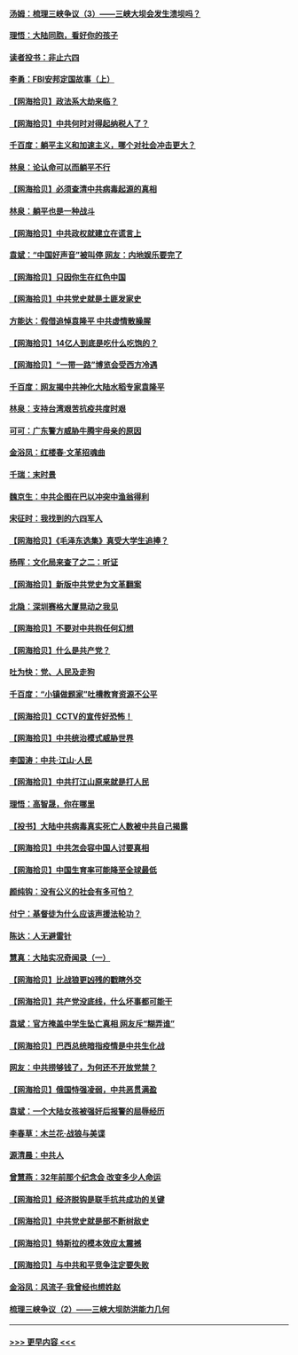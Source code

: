 #### [汤姆：梳理三峡争议（3）——三峡大坝会发生溃坝吗？](../pages/nsc993/n12989806.md?t=06011252) 
#### [理悟：大陆同胞，看好你的孩子](../pages/nsc993/n12989778.md?t=06011252) 
#### [读者投书：非止六四](../pages/nsc993/n12989673.md?t=06011252) 
#### [李勇：FBI安邦定国故事（上）](../pages/nsc993/n12987749.md?t=06011252) 
#### [【网海拾贝】政法系大劫来临？](../pages/nsc993/n12987596.md?t=06011252) 
#### [【网海拾贝】中共何时对得起纳税人了？](../pages/nsc993/n12985578.md?t=06011252) 
#### [千百度：躺平主义和加速主义，哪个对社会冲击更大？](../pages/nsc993/n12985512.md?t=06011252) 
#### [林泉：论认命可以而躺平不行](../pages/nsc993/n12985505.md?t=06011252) 
#### [【网海拾贝】必须查清中共病毒起源的真相](../pages/nsc993/n12984276.md?t=06011252) 
#### [林泉：躺平也是一种战斗](../pages/nsc993/n12984194.md?t=06011252) 
#### [【网海拾贝】中共政权就建立在谎言上](../pages/nsc993/n12981880.md?t=06011252) 
#### [袁斌：“中国好声音”被叫停 网友：内地娱乐要完了](../pages/nsc993/n12981826.md?t=06011252) 
#### [【网海拾贝】只因你生在红色中国](../pages/nsc993/n12979096.md?t=06011252) 
#### [【网海拾贝】中共党史就是土匪发家史](../pages/nsc993/n12976478.md?t=06011252) 
#### [方能达：假借追悼袁隆平 中共虚情散臊腥](../pages/nsc993/n12976396.md?t=06011252) 
#### [【网海拾贝】14亿人到底是吃什么吃饱的？](../pages/nsc993/n12974125.md?t=06011252) 
#### [【网海拾贝】“一带一路”博览会受西方冷遇](../pages/nsc993/n12971787.md?t=06011252) 
#### [千百度：网友揭中共神化大陆水稻专家袁隆平](../pages/nsc993/n12971733.md?t=06011252) 
#### [林泉：支持台湾艰苦抗疫共度时艰](../pages/nsc993/n12971350.md?t=06011252) 
#### [可可：广东警方威胁牛腾宇母亲的原因](../pages/nsc993/n12971100.md?t=06011252) 
#### [金浴凤：红楼春·文革招魂曲](../pages/nsc993/n12970354.md?t=06011252) 
#### [千瑞：末时景](../pages/nsc993/n12970337.md?t=06011252) 
#### [魏京生：中共企图在巴以冲突中渔翁得利](../pages/nsc993/n12970286.md?t=06011252) 
#### [宋征时：我找到的六四军人](../pages/nsc993/n12970213.md?t=06011252) 
#### [【网海拾贝】《毛泽东选集》真受大学生追捧？](../pages/nsc993/n12968779.md?t=06011252) 
#### [杨晖：文化局来查了之二：听证](../pages/nsc993/n12966528.md?t=06011252) 
#### [【网海拾贝】新版中共党史为文革翻案](../pages/nsc993/n12967526.md?t=06011252) 
#### [北隐：深圳赛格大厦晃动之我见](../pages/nsc993/n12967393.md?t=06011252) 
#### [【网海拾贝】不要对中共抱任何幻想](../pages/nsc993/n12965222.md?t=06011252) 
#### [【网海拾贝】什么是共产党？](../pages/nsc993/n12962781.md?t=06011252) 
#### [吐为快：党、人民及走狗](../pages/nsc993/n12962747.md?t=06011252) 
#### [千百度：“小镇做题家”吐槽教育资源不公平](../pages/nsc993/n12962705.md?t=06011252) 
#### [【网海拾贝】CCTV的宣传好恐怖！](../pages/nsc993/n12959984.md?t=06011252) 
#### [【网海拾贝】中共统治模式威胁世界](../pages/nsc993/n12957622.md?t=06011252) 
#### [李国涛：中共‧江山‧人民](../pages/nsc993/n12957502.md?t=06011252) 
#### [【网海拾贝】中共打江山原来就是打人民](../pages/nsc993/n12954345.md?t=06011252) 
#### [理悟：高智晟，你在哪里](../pages/nsc993/n12953115.md?t=06011252) 
#### [【投书】大陆中共病毒真实死亡人数被中共自己揭露](../pages/nsc993/n12953050.md?t=06011252) 
#### [【网海拾贝】中共怎会容中国人讨要真相](../pages/nsc993/n12952161.md?t=06011252) 
#### [【网海拾贝】中国生育率可能降至全球最低](../pages/nsc993/n12948793.md?t=06011252) 
#### [颜纯钩：没有公义的社会有多可怕？](../pages/nsc993/n12947626.md?t=06011252) 
#### [付宁：基督徒为什么应该声援法轮功？](../pages/nsc993/n12947233.md?t=06011252) 
#### [陈达：人无避雷针](../pages/nsc993/n12947098.md?t=06011252) 
#### [慧真：大陆实况奇闻录（一）](../pages/nsc993/n12945811.md?t=06011252) 
#### [【网海拾贝】比战狼更凶残的戳瞎外交](../pages/nsc993/n12945717.md?t=06011252) 
#### [【网海拾贝】共产党没底线，什么坏事都可能干](../pages/nsc993/n12942090.md?t=06011252) 
#### [袁斌：官方掩盖中学生坠亡真相 网友斥“糊弄谁”](../pages/nsc993/n12942029.md?t=06011252) 
#### [【网海拾贝】巴西总统暗指疫情是中共生化战](../pages/nsc993/n12938999.md?t=06011252) 
#### [网友：中共捞够钱了，为何还不开放党禁？](../pages/nsc993/n12938952.md?t=06011252) 
#### [【网海拾贝】俄国恃强凌弱，中共恶贯满盈](../pages/nsc993/n12936626.md?t=06011252) 
#### [袁斌：一个大陆女孩被强奸后报警的屈辱经历](../pages/nsc993/n12936547.md?t=06011252) 
#### [李春草：木兰花·战狼与美谍](../pages/nsc993/n12935995.md?t=06011252) 
#### [源清晨：中共人](../pages/nsc993/n12935589.md?t=06011252) 
#### [曾慧燕：32年前那个纪念会 改变多少人命运](../pages/nsc993/n12934233.md?t=06011252) 
#### [【网海拾贝】经济脱钩是联手抗共成功的关键](../pages/nsc993/n12934176.md?t=06011252) 
#### [【网海拾贝】中共党史就是部不断树敌史](../pages/nsc993/n12932844.md?t=06011252) 
#### [【网海拾贝】特斯拉的模本效应太震撼](../pages/nsc993/n12925626.md?t=06011252) 
#### [【网海拾贝】与中共和平竞争注定要失败](../pages/nsc993/n12923326.md?t=06011252) 
#### [金浴凤：风流子‧我曾经也想姓赵](../pages/nsc993/n12920911.md?t=06011252) 
#### [梳理三峡争议（2）——三峡大坝防洪能力几何](../pages/nsc993/n12920173.md?t=06011252) 

----
#### [ >>> 更早内容 <<< ](../indexes/nsc993-earlier.md)
